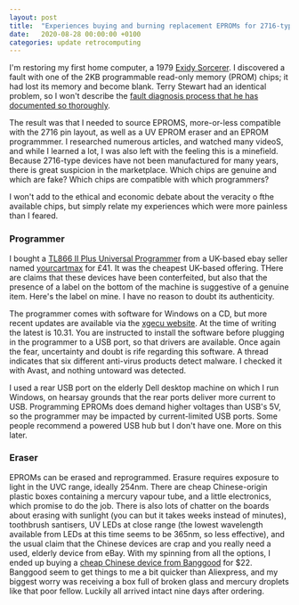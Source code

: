 ```yaml
---
layout: post
title:  "Experiences buying and burning replacement EPROMs for 2716-type devices"
date:   2020-08-28 00:00:00 +0100
categories: update retrocomputing 
---
```

I'm restoring my first home computer, a 1979 [Exidy Sorcerer](https://en.wikipedia.org/wiki/Exidy_Sorcerer). I discovered a fault with one of the 2KB programmable read-only memory (PROM) chips; it had lost its memory and become blank. Terry Stewart had an identical problem, so I won't describe the [fault diagnosis process that he has documented so thoroughly](https://www.classic-computers.org.nz/blog/2011-06-25-sorcerer-rom-pac-fix-part-1.htm).

The result was that I needed to source EPROMS, more-or-less compatible with the 2716 pin layout, as well as a UV EPROM eraser and an EPROM programmmer. I researched numerous articles, and watched many videoS, and while I learned a lot, I was also left with the feeling this is a minefield. Because 2716-type devices have not been manufactured for many years, there is great suspicion in the marketplace. Which chips are genuine and which are fake? Which chips are compatible with which programmers?

I won't add to the ethical and economic debate about the veracity o fthe available chips, but simply relate my experiences which were more painless than I feared.

### Programmer
I bought a [TL866 II Plus Universal Programmer](http://xgecu.com/TL866_main.html) from a UK-based ebay seller named [yourcartmax](https://www.ebay.co.uk/usr/yourcartmax) for £41. It was the cheapest UK-based offering. THere are claims that these devices have been conterfeited, but also that the presence of a label on the bottom of the machine is suggestive of a genuine item. Here's the label on mine. I have no reason to doubt its authenticity. 

The programmer comes with software for Windows on a CD, but more recent updates are available via the [xgecu website](http://xgecu.com/). At the time of writing the latest is 10.31. You are instructed to install the software before plugging in the programmer to a USB port, so that drivers are available. Once again the fear, uncertainty and doubt is rife regarding this software. A thread indicates that six different anti-virus products detect malware. I checked it with Avast, and nothing untoward was detected.

I used a rear USB port on the elderly Dell desktop machine on which I run Windows, on hearsay grounds that the rear ports deliver more current to USB. Programming EPROMs does demand higher voltages than USB's 5V, so the programmer may be impacted by current-limited USB ports. Some people recommend a powered USB hub but I don't have one. More on this later.

### Eraser
EPROMs can be erased and reprogrammed. Erasure requires exposure to light in the UVC range, ideally 254nm. There are cheap Chinese-origin plastic boxes containing a mercury vapour tube, and a little electronics, which promise to do the job. There is also lots of chatter on the boards about erasing with sunlight (you can but it takes weeks instead of minutes), toothbrush santisers, UV LEDs at close range (the lowest wavelength available from LEDs at this time seems to be 365nm, so less effective), and the usual claim that the Chinese devices are crap and you really need a used, elderly device from eBay. With my spinning from all the options, I ended up buying a [cheap Chinese device from Banggood](https://uk.banggood.com/NEW-High-Speed-Ultraviolet-Eraser-UV-EPROM-Eraser-Ultraviolet-Light-Erasable-Timer-p-1532425.html) for $22. Banggood seem to get things to me a bit quicker than Aliexpress, and my biggest worry was receiving a box full of broken glass and mercury droplets like that poor fellow. Luckily all arrived intact nine days after ordering.
